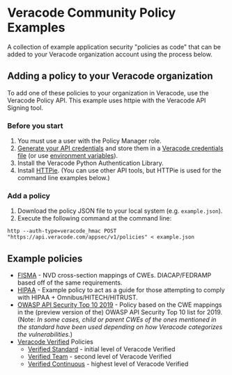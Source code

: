 # Veracode Community Policy Examples

A collection of example application security "policies as code" that can be added to your Veracode organization account using the process below.

## Adding a policy to your Veracode organization

To add one of these policies to your organization in Veracode, use the Veracode Policy API. This example uses httpie with the Veracode API Signing tool.

### Before you start

1. You must use a user with the Policy Manager role.
1. [Generate your API credentials](https://help.veracode.com/go/c_api_credentials3) and store them in a [Veracode credentials file](https://help.veracode.com/go/c_configure_api_cred_file) (or use [environment variables](https://help.veracode.com/go/t_store_creds_linux_env)).
1. Install the Veracode Python Authentication Library.
1. Install [HTTPie](https://help.veracode.com/go/c_httpie_tool). (You can use other API tools, but HTTPie is used for the command line examples below.)

### Add a policy

1. Download the policy JSON file to your local system (e.g. `example.json`).
2. Execute the following command at the command line:

`http --auth-type=veracode_hmac POST "https://api.veracode.com/appsec/v1/policies" < example.json`

## Example policies

* [FISMA](examples/fisma.json) - NVD cross-section mappings of CWEs.  DIACAP/FEDRAMP based off of the same requirements.
* [HIPAA](examples/hipaa.json) - Example policy to act as a guide for those attempting to comply with HIPAA + Omnibus/HITECH/HITRUST.
* [OWASP API Security Top 10 2019](examples/owaspapi2019.json) - Policy based on the CWE mappings in the (preview version of the) OWASP API Security Top 10 list for 2019. (Note: *In some cases, child or parent CWEs of the ones mentioned in the standard have been used depending on how Veracode categorizes the vulnerabilities.*)
* [Veracode Verified](https://veracode.com/verified) Policies
  * [Verified Standard](examples/verified/verified-standard.json) - initial level of Veracode Verified
  * [Verified Team](examples/verified/verified-team.json) - second level of Veracode Verified
  * [Verified Continuous](examples/verified/verified-continuous.json) - highest level of Veracode Verified
